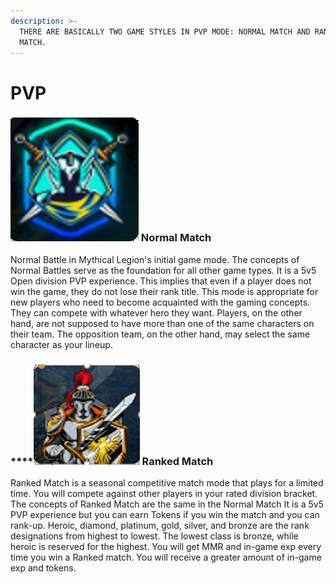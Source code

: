 ```yaml
---
description: >-
  THERE ARE BASICALLY TWO GAME STYLES IN PVP MODE: NORMAL MATCH AND RANKED
  MATCH.
---
```


# PVP

### <img src="../../../.gitbook/assets/image (17).png" alt="" data-size="line">  Normal Match

Normal Battle in Mythical Legion's initial game mode. The concepts of Normal Battles serve as the foundation for all other game types. It is a 5v5 Open division PVP experience. This implies that even if a player does not win the game, they do not lose their rank title. This mode is appropriate for new players who need to become acquainted with the gaming concepts. They can compete with whatever hero they want. Players, on the other hand, are not supposed to have more than one of the same characters on their team. The opposition team, on the other hand, may select the same character as your lineup.

### ****<img src="../../../.gitbook/assets/image (10) (1).png" alt="" data-size="line">  **Ranked Match**

Ranked Match is a seasonal competitive match mode that plays for a limited time. You will compete against other players in your rated division bracket. The concepts of Ranked Match are the same in the Normal Match It is a 5v5 PVP experience but you can earn Tokens if you win the match and you can rank-up. Heroic, diamond, platinum, gold, silver, and bronze are the rank designations from highest to lowest. The lowest class is bronze, while heroic is reserved for the highest. You will get MMR and in-game exp every time you win a Ranked match. You will receive a greater amount of in-game exp and tokens.
